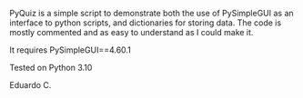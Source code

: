 PyQuiz is a simple script to demonstrate both the use of PySimpleGUI as an interface to python scripts,
and dictionaries for storing data. The code is mostly commented and as easy to understand as I could make it.

It requires PySimpleGUI==4.60.1

Tested on Python 3.10


Eduardo C.